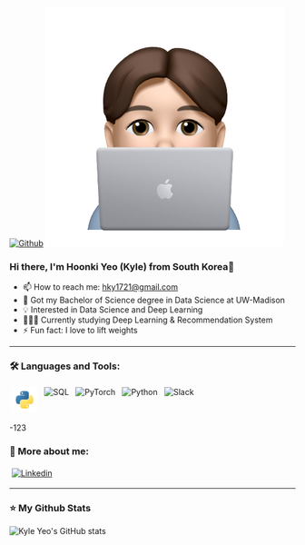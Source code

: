 
[![Github](https://img.shields.io/github/followers/hoonkiyeo?label=Follow&style=social)](https://github.com/hoonkiyeo)
![img_3.png](img_3.png)

### Hi there, I'm Hoonki Yeo (Kyle) from South Korea👋
- 📫 How to reach me: hky1721@gmail.com
- 👏 Got my Bachelor of Science degree in Data Science at UW-Madison 
- 💡 Interested in Data Science and Deep Learning
- 👨🏽‍💻 Currently studying Deep Learning & Recommendation System
- ⚡️ Fun fact: I love to lift weights
---

### 🛠️ Languages and Tools:

<img src="https://raw.githubusercontent.com/github/explore/80688e429a7d4ef2fca1e82350fe8e3517d3494d/topics/python/python.png" alt="Python" height="45" style="vertical-align:top; margin:4px">
<img src="https://user-images.githubusercontent.com/69660509/184398620-1cc111a4-61f3-4fd3-ae4d-4c24dc35be7a.png" alt="SQL" height="45" style="vertical-align:top; margin:4px">
<img src="https://user-images.githubusercontent.com/69660509/184401997-ccb0da12-649a-445d-b8c2-4b56aaa92d21.png" alt="PyTorch" height="45" style="vertical-align:top; margin:4px">
<img src="https://user-images.githubusercontent.com/69660509/184396687-1eab19fb-717d-4452-9496-544f8be2394b.png" alt="Python" height="45" style="vertical-align:top; margin:4px">
<img src="https://user-images.githubusercontent.com/69660509/184397938-0c9e18cb-da23-4384-aafc-50b3840cbf9a.png" alt="Slack" height="45" style="vertical-align:top; margin:4px">

-123

### 📨 More about me:
[<img src="https://user-images.githubusercontent.com/69660509/174795199-0b55a224-308a-4e01-82b9-46ea6665a4ba.png" alt="Linkedin" height="40" style="vertical-align:top; margin:4px">](https://www.linkedin.com/in/hoonki-yeo-4a9225208/)

---
### ⭐ ️My Github Stats
![Kyle Yeo's GitHub stats](https://github-readme-stats.vercel.app/api?username=hoonkiyeo&show_icons=true&theme=tokyonight)


